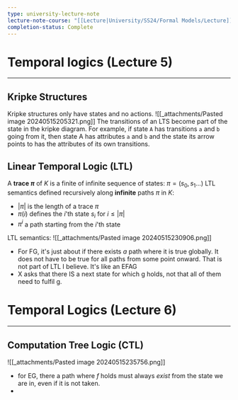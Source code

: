 ```yaml
---
type: university-lecture-note
lecture-note-course: "[[Lecture|University/SS24/Formal Models/Lecture]]"
completion-status: Complete
---
```

# Temporal logics (Lecture 5)
---
## Kripke Structures
Kripke structures only have states and no actions. 
![[_attachments/Pasted image 20240515205321.png]]
The transitions of an LTS become part of the state in the kripke diagram. For example, if state `A` has transitions `a` and `b` going from it,  then state A has attributes `a` and `b` and the state its arrow points to has the attributes of its own transitions.

## Linear Temporal Logic (LTL)
A **trace $\pi$** of $K$ is a finite of infinite sequence of states: $\pi=(s_0,s_1\dots)$
LTL semantics defined recursively along **infinite** paths $\pi$ in $K$:
- $|\pi|$ is the length of a trace $\pi$
- $\pi(i)$ defines the _i_'th state $s_i$ for $i\le |\pi|$
- $\pi ^i$ a path starting from the _i_'th state

LTL semantics:
![[_attachments/Pasted image 20240515230906.png]]
- For FG, it's just about if there exists _a_ path where it is true globally. It does not have to be true for all paths from some point onward. That is not part of LTL I believe. It's like an EFAG
- X asks that there IS a next state for which g holds, not that all of them need to fulfil g.

# Temporal Logics (Lecture 6)
---
## Computation Tree Logic (CTL)
![[_attachments/Pasted image 20240515235756.png]]
- for EG, there a path where _f_ holds must always _exist_ from the state we are in, even if it is not taken.
- 